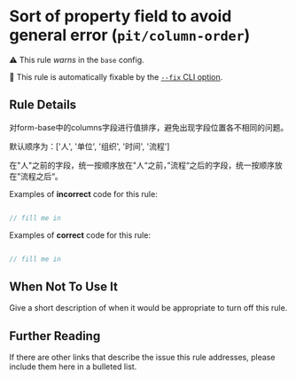 # Sort of property field to avoid general error (`pit/column-order`)

⚠️ This rule _warns_ in the `base` config.

🔧 This rule is automatically fixable by the [`--fix` CLI option](https://eslint.org/docs/latest/user-guide/command-line-interface#--fix).

<!-- end auto-generated rule header -->


## Rule Details

对form-base中的columns字段进行值排序，避免出现字段位置各不相同的问题。

默认顺序为：['人', '单位', '组织', '时间', '流程']

在"人"之前的字段，统一按顺序放在"人“之前，”流程“之后的字段，统一按顺序放在”流程之后“。

Examples of **incorrect** code for this rule:

```js

// fill me in

```

Examples of **correct** code for this rule:

```js

// fill me in

```
## When Not To Use It

Give a short description of when it would be appropriate to turn off this rule.

## Further Reading

If there are other links that describe the issue this rule addresses, please include them here in a bulleted list.
